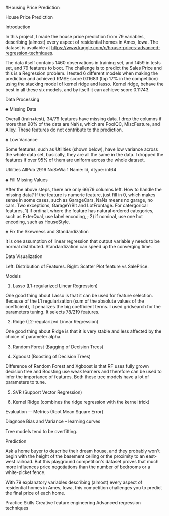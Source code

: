 #Housing Price Prediction

House Price Prediction

Introduction 

In this project, I made the house price prediction from 79 variables, describing (almost) every aspect of residential homes in Ames, lowa. The dataset is available at https://www.kaggle.com/c/house-prices-advanced-regression-techniques. 

The data itself contains 1460 observations in training set, and 1459 in tests set, and 79 features to boot. The challenge is to predict the Sales Price and this is a Regression problem. I tested 6 different models when making the prediction and achieved RMSE score 0.11683 (top 17% in the competition) using the stacking model of kernel ridge and lasso. Kernel ridge, behave the best in all these six models, and by itself it can achieve score 0.11743. 

Data Processing

♣	Missing Data 

Overall (train+test), 34/79 features have missing data. I drop the columns if more than 90% of the data are NaNs, which are PoolQC, MiscFeature, and Alley. These features do not contribute to the prediction. 

♣	Low Variance 

Some features, such as Utilities (shown below), have low variance across the whole data set, basically, they are all the same in the data.  I dropped the features if over 95% of them are uniform across the whole dataset. 

Utilities
AllPub    2916
NoSeWa       1
Name: Id, dtype: int64

♣	Fill Missing Values

After the above steps, there are only 66/79 columns left. How to handle the missing data? If the feature is numeric feature, just fill in 0, which makes sense in some cases, such as GarageCars, NaNs means no garage, no cars. Two exceptions, GarageYrBlt and LotFrontage. For catergorical features, 1) if ordinal, where the feature has natural ordered categories, such as ExterQual, use label encoding, ; 2) if nominal, use one hot encoding, such as HouseStyle.  

♣	Fix the Skewness and Standardization 

It is one assumption of linear regression that output variable y needs to be normal distributed.  Standardization can speed up the converging time. 

Data Visualization 





Left: Distribution of Features. 
Right: Scatter Plot feature vs SalePrice.                                    

Models

1.	Lasso (L1-regularized Linear Regression) 

One good thing about Lasso is that it can be used for feature selection. Because of the L1 regularization (sum of the absolute values of the coefficient), it penalizes the big coefficient terms. I used gridsearch for the parameters tuning. It selects 78/219 features. 

2.	Ridge (L2-regularized Linear Regression)

One good thing about Ridge is that it is very stable and less affected by the choice of parameter alpha. 

3.	Random Forest (Bagging of Decision Trees)

4.	Xgboost (Boosting of Decision Trees)

Difference of Random Forest and Xgboost is that RF uses fully grown decision tree and Boosting use weak learners and therefore can be used to infer the importance of features. Both these tree models have a lot of parameters to tune. 



5.	SVR (Support Vector Regression) 

6.	Kernel Ridge (combines the ridge regression with the kernel trick) 

Evaluation -- Metrics (Root Mean Square Error) 



Diagnose Bias and Variance – learning curves 

Tree models tend to be overfitting. 

Prediction
 


Ask a home buyer to describe their dream house, and they probably won't begin with the height of the basement ceiling or the proximity to an east-west railroad. But this playground competition's dataset proves that much more influences price negotiations than the number of bedrooms or a white-picket fence.

With 79 explanatory variables describing (almost) every aspect of residential homes in Ames, Iowa, this competition challenges you to predict the final price of each home.

Practice Skills
Creative feature engineering 
Advanced regression techniques
